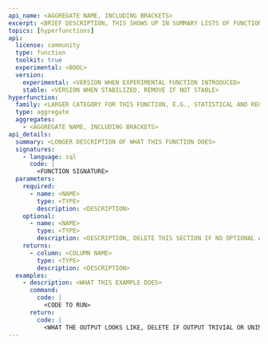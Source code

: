 ```yaml
---
api_name: <AGGREGATE NAME, INCLUDING BRACKETS>
excerpt: <BRIEF DESCRIPTION, THIS SHOWS UP IN SUMMARY LISTS OF FUNCTIONS>
topics: [hyperfunctions]
api:
  license: community
  type: function
  toolkit: true
  experimental: <BOOL>
  version:
    experimental: <VERSION WHEN EXPERIMENTAL FUNCTION INTRODUCED>
    stable: <VERSION WHEN STABILIZED, REMOVE IF NOT STABLE>
hyperfunction:
  family: <LARGER CATEGORY FOR THIS FUNCTION, E.G., STATISTICAL AND REGRESSION ANALYSIS>
  type: aggregate
  aggregates:
    - <AGGREGATE NAME, INCLUDING BRACKETS>
api_details:
  summary: <LONGER DESCRIPTION OF WHAT THIS FUNCTION DOES>
  signatures:
    - language: sql
      code: |
        <FUNCTION SIGNATURE>
  parameters:
    required:
      - name: <NAME>
        type: <TYPE>
        description: <DESCRIPTION>
    optional:
      - name: <NAME>
        type: <TYPE>
        description: <DESCRIPTION, DELETE THIS SECTION IF NO OPTIONAL ARGUMENTS>
    returns:
      - column: <COLUMN NAME>
        type: <TYPE>
        description: <DESCRIPTION>
  examples:
    - description: <WHAT THIS EXAMPLE DOES>
      command:
        code: |
          <CODE TO RUN>
      return:
        code: |
          <WHAT THE OUTPUT LOOKS LIKE, DELETE IF OUTPUT TRIVIAL OR UNIMPORTANT>
---
```


